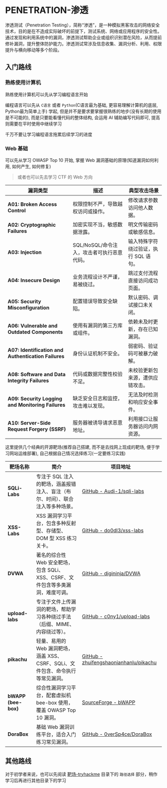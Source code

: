 # PENETRATION-渗透

渗透测试（Penetration Testing），简称“渗透”，是一种模拟黑客攻击的网络安全技术，目的是在不造成实际破坏的前提下，测试系统、网络或应用程序的安全性。通过发现和利用系统中的漏洞，渗透测试帮助企业或组织识别潜在风险，从而提前修补漏洞，提升整体防护能力。渗透测试常涉及信息收集、漏洞分析、利用、权限提升与横向移动等多个阶段。

## 入门路线

### 熟练使用计算机

熟练使用计算机可以先从学习编程语言开始

编程语言可以先从 `C语言` 或者 `Python`(C语言最为基础, 更容易理解计算机的底层, Python最为简单上手) 学起, 但是并不是要求要掌握很熟练的地步(没有长期的使用是不可能的), 而是只要能看懂代码的整体结构, 会运用 AI 辅助编写代码即可, 提高则需要在平时使用中继续学习

千万不要让学习编程语言拖累后续学习的进度

### Web 基础

可以先从学习 OWASP Top 10 开始, 掌握 Web 漏洞基础的原理(知道漏洞如何利用, 如何产生, 如何修复)

> 或者也可以先去学习 CTF 的 Web 方向

| 漏洞类型 | 描述 | 典型攻击场景 |
|--------|------|-------------|
| **A01: Broken Access Control** | 权限控制不严，导致越权访问或操作。 | 修改请求参数访问他人数据。 |
| **A02: Cryptographic Failures** | 加密实现不当，敏感数据泄露。 | 明文传输密码或敏感信息。 |
| **A03: Injection** | SQL/NoSQL/命令注入，攻击者可执行恶意代码。 | 输入特殊字符绕过验证，执行 SQL 语句。 |
| **A04: Insecure Design** | 业务流程设计不严谨，易被绕过。 | 跳过支付流程直接访问成功页面。 |
| **A05: Security Misconfiguration** | 配置错误导致安全缺陷。 | 默认密码、调试接口未关闭。 |
| **A06: Vulnerable and Outdated Components** | 使用有漏洞的第三方库或组件。 | 依赖未及时更新，存在已知漏洞。 |
| **A07: Identification and Authentication Failures** | 身份认证机制不安全。 | 弱密码、验证码可被暴力破解。 |
| **A08: Software and Data Integrity Failures** | 代码或数据完整性校验不足。 | 未校验更新包来源，遭供应链攻击。 |
| **A09: Security Logging and Monitoring Failures** | 缺乏安全日志和监控，攻击难以发现。 | 无法及时检测和响应安全事件。 |
| **A10: Server-Side Request Forgery (SSRF)** | 服务器被诱导请求恶意地址。 | 利用接口让服务器访问内网资源。 |

这里提供几个经典的开源靶场(推荐自己搭建, 而不是去找网上现成的靶场, 便于学习网站运维部署), 自己根据自己情况选择练习(一定要练习实践)

| 靶场名称 | 简介 | 项目地址 |
|---------|------|---------|
| **SQLi-Labs** | 专注于 SQL 注入的靶场，涵盖报错注入、盲注（布尔、时间）、联合注入等多种场景。 | [GitHub - Audi-1/sqli-labs](https://github.com/Audi-1/sqli-labs) |
| **XSS-Labs** | XSS 漏洞学习平台，包含多种反射型、存储型、DOM 型 XSS 练习关卡。 | [GitHub - do0dl3/xss-labs](https://github.com/do0dl3/xss-labs) |
| **DVWA** | 著名的综合性 Web 安全靶场，包含 SQLi、XSS、CSRF、文件包含等多类漏洞，难度可调。 | [GitHub - digininja/DVWA](https://github.com/digininja/DVWA) |
| **upload-labs** | 专注于文件上传漏洞的靶场，帮助学习各种绕过手法（后缀、MIME、内容绕过等）。 | [GitHub - c0ny1/upload-labs](https://github.com/c0ny1/upload-labs) |
| **pikachu** | 轻量、易用的 Web 漏洞靶场，涵盖 XSS、CSRF、SQLi、文件包含、命令执行等常见漏洞。 | [GitHub - zhuifengshaonianhanlu/pikachu](https://github.com/zhuifengshaonianhanlu/pikachu) |
| **bWAPP (bee-box)** | 综合性漏洞学习平台，配套虚拟机 bee-box 使用，覆盖 OWASP Top 10 漏洞。 | [SourceForge - bWAPP](https://sourceforge.net/projects/bwapp/files/bee-box/) |
| **DoraBox** | 基础 Web 漏洞训练平台，适合入门练习常见漏洞。 | [GitHub - 0verSp4ce/DoraBox](https://github.com/0verSp4ce/DoraBox) |

## 其他路线

对于初学者来说，也可以先阅读 [靶场-tryhackme](./靶场/tryhackme/index.md) 目录下的 `路径选择` 部分，稍作学习后再进行其他目录下的学习
